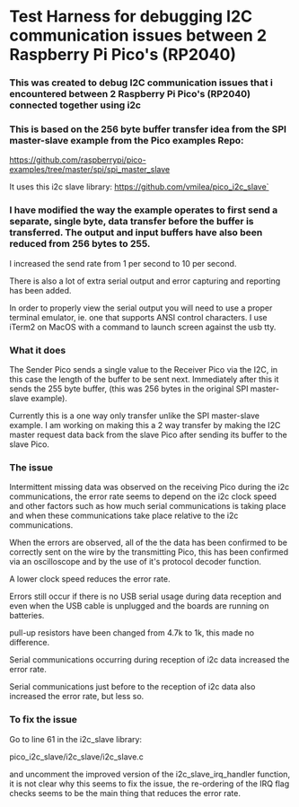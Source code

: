 # Test Harness for debugging I2C communication issues between 2 Raspberry Pi Pico's (RP2040)

### This was created to debug I2C communication issues that i encountered between 2 Raspberry Pi Pico's (RP2040) connected together using i2c

### This is based on the 256 byte buffer transfer idea from the SPI master-slave example from the Pico examples Repo:
https://github.com/raspberrypi/pico-examples/tree/master/spi/spi_master_slave

It  uses this i2c slave library:
https://github.com/vmilea/pico_i2c_slave`


### I have modified the way the example operates to first send a separate, single byte, data transfer before the buffer is transferred. The output and input buffers have also been reduced from 256 bytes to 255.
I increased the send rate from 1 per second to 10 per second.

There is also a lot of extra serial output and error capturing and reporting has been added.

In order to properly view the serial output you will need to use a proper terminal emulator, ie. one that supports ANSI control characters. I use iTerm2 on MacOS with a command to launch screen against the usb tty.

### What it does
The Sender Pico sends a single value to the Receiver Pico via the I2C, in this case the length of the buffer to be sent next.
Immediately after this it sends the 255 byte buffer, (this was 256 bytes in the original SPI master-slave example).

Currently this is a one way only transfer unlike the SPI master-slave example.
I am working on making this a 2 way transfer by making the I2C master request data back from the slave Pico after sending its buffer to the slave Pico.

### The issue

Intermittent missing data was observed on the receiving Pico during the i2c communications, the error rate seems to depend on the i2c clock speed and other factors such as how much serial communications is taking place and when these communications take place relative to the i2c communications.

When the errors are observed, all of the the data has been confirmed to be correctly sent on the wire by the transmitting Pico, this has been confirmed via an oscilloscope and by the use of it's protocol decoder function.

A lower clock speed reduces the error rate.

Errors still occur if there is no USB serial usage during data reception and even when the USB cable is unplugged and the boards are running on batteries.

pull-up resistors have been changed from 4.7k to 1k, this made no difference.

Serial communications occurring during reception of i2c data increased the error rate.

Serial communications just before to the reception of i2c data also increased the error rate, but less so.

### To fix the issue

Go to line 61 in the i2c_slave library:

pico_i2c_slave/i2c_slave/i2c_slave.c

and uncomment the improved version of the i2c_slave_irq_handler function, it is not clear why this seems to fix the issue, the re-ordering of the IRQ flag checks seems to be the main thing that reduces the error rate.
